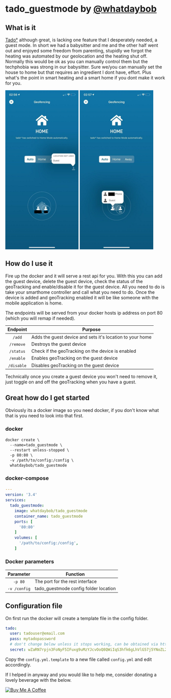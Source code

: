 # tado_guestmode by [@whatdaybob](https://github.com/whatdaybob)

## What is it

[Tado°](https://www.tado.com/) although great, is lacking one feature that I desperately needed, a guest mode. In short we had a babysitter and me and the other half went out and enjoyed some freedom from parenting, stupidly we forgot the heating was automated by our geolocation and the heating shut off. Normally this would be ok as you can manually control them but the techphobia was strong in our babysitter. Sure we/you can manually set the house to home but that requires an ingredient I dont have, effort. Plus what's the point in smart heating and a smart home if you dont make it work for  you.

<!-- markdownlint-disable MD033 -->
<div style="width:100%">
  <img src="./img/tado_guestmode_geotrack_disabled.jpg" alt="geotrack_disabled" title="geotrack_disabled" height="500" />
  <img src="./img/tado_guestmode_geotrack_enabled.jpg" alt="geotrack_enabled" title="geotrack_enabled" height="500" />
</div>
<!-- markdownlint-enable MD033 -->

## How do I use it

Fire up the docker and it will serve a rest api for you. With this you can add the guest device, delete the guest device, check the status of the geoTracking and enable/disable it for the guest device. All you need to do is take your smarthome controller and call what you need to do. Once the device is added and geoTracking enabled it will be like someone with the mobile application is home.

The endpoints will be served from your docker hosts ip address on port 80 (which you will remap if needed).

| Endpoint | Purpose |
| :----: | --- |
| `/add` | Adds the guest device and sets it's location to your home |
| `/remove` | Destroys the guest device |
| `/status` | Check if the geoTracking on the device is enabled |
| `/enable` | Enables geoTracking on the guest device |
| `/disable` | Disables geoTracking on the guest device |

Technically once you create a guest device you won't need to remove it, just toggle on and off the geoTracking when you have a guest.

## Great how do I get started

Obviously its a docker image so you need docker, if you don't know what that is you need to look into that first.

### docker

```console
docker create \
  --name=tado_guestmode \
  --restart unless-stopped \
  -p 80:80 \
  -v /path/to/config:/config \
  whatdaybob/tado_guestmode
```

### docker-compose

```yaml
---
version: '3.4'
services:
  tado_guestmode:
    image: whatdaybob/tado_guestmode
    container_name: tado_guestmode
    ports: [
      '80:80'
    ]
    volumes: [
      '/path/to/config:/config',
    ]
```

### Docker parameters

| Parameter | Function |
| :----: | --- |
| `-p 80` | The port for the rest interface |
| `-v /config` | tado_guestmode config folder location |

## Configuration file

On first run the docker will create a template file in the config folder.

```yaml
tado:
  user: tadouser@email.com
  pass: mytadopassword
  # don't change below unless it stops working, can be obtained via https://my.tado.com/webapp/env.js
  secret: wZaRN7rpjn3FoNyF5IFuxg9uMzYJcvOoQ8QWiIqS3hfk6gLhVlG57j5YNoZL2Rtc
```

Copy the `config.yml.template` to a new file called `config.yml` and edit accordingly.

If I helped in anyway and you would like to help me, consider donating a lovely beverage with the below.

<!-- markdownlint-disable MD033 -->
<a href="" target="_blank"><img src="https://cdn.buymeacoffee.com/buttons/lato-black.png" alt="Buy Me A Coffee" style="height: 51px !important;width: 217px !important;" ></a>
<!-- markdownlint-enable MD033 -->